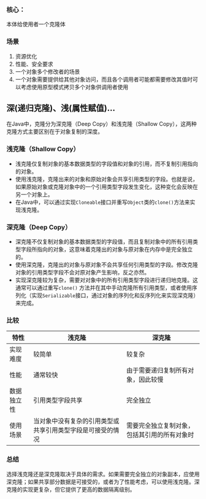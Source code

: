 ### 核心：

本体给使用者一个克隆体

### 场景

1. 资源优化
2. 性能、安全要求
3. 一个对象多个修改者的场景
4. 一个对象需要提供给其他对象访问，而且各个调用者可能都需要修改其值时可以考虑使用原型模式拷贝多个对象供调用者使用

## 深(递归克隆)、浅(属性赋值)...

在Java中，克隆分为深克隆（Deep Copy）和浅克隆（Shallow Copy），这两种克隆方式主要区别在于对象复制的深度。

### 浅克隆（Shallow Copy）

- 浅克隆仅复制对象的基本数据类型的字段值和对象的引用，而不复制引用指向的对象。
- 使用浅克隆，克隆出来的对象和原始对象会共享引用类型的字段。也就是说，如果原始对象或克隆对象中的一个引用类型字段发生变化，这种变化会反映在另一个对象上。
- 在Java中，可以通过实现`Cloneable`接口并重写`Object`类的`clone()`方法来实现浅克隆。

### 深克隆（Deep Copy）

- 深克隆不仅复制对象的基本数据类型的字段值，而且复制对象中的所有引用类型字段所指向的对象，这意味着克隆出的对象与原对象在内存中是完全独立的。
- 使用深克隆，克隆出的对象与原对象不会共享任何引用类型的字段。修改克隆对象的引用类型字段不会对原对象产生影响，反之亦然。
- 实现深克隆较为复杂，需要对对象中的所有引用类型字段进行递归地克隆。这通常可以通过重写`clone()`
  方法并在其中手动克隆所有引用类型，或者使用序列化（实现`Serializable`接口，通过对象的序列化和反序列化来实现深克隆）来完成。

### 比较

| 特性    | 浅克隆                           | 深克隆                    |
|-------|-------------------------------|------------------------|
| 实现难度  | 较简单                           | 较复杂                    |
| 性能    | 通常较快                          | 由于需要递归复制所有对象，因此较慢      |
| 数据独立性 | 引用类型字段共享                      | 完全独立                   |
| 使用场景  | 当对象中没有复杂的引用类型或共享引用类型字段是可接受的情况 | 需要完全独立复制对象，包括其引用的所有对象时 |

### 总结

选择浅克隆还是深克隆取决于具体的需求。如果需要完全独立的对象副本，应使用深克隆；如果共享部分数据是可接受的，或者为了性能考虑，可以使用浅克隆。深克隆的实现更复杂，但它提供了更高的数据隔离级别。